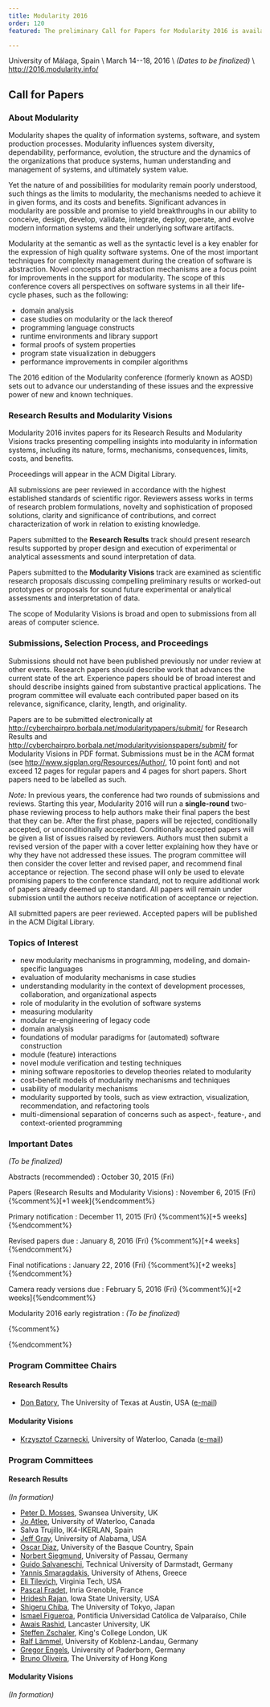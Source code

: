 ```yaml
---
title: Modularity 2016
order: 120
featured: The preliminary Call for Papers for Modularity 2016 is available

---
```


University of Málaga, Spain \\
March 14--18, 2016 \\
_(Dates to be finalized)_ \\
<http://2016.modularity.info/>


Call for Papers
----------------

### About Modularity

Modularity shapes the quality of information systems, software, and system
production processes. Modularity influences system diversity, dependability,
performance, evolution, the structure and the dynamics of the organizations
that produce systems, human understanding and management of systems, and
ultimately system value.

Yet the nature of and possibilities for modularity remain poorly understood,
such things as the limits to modularity, the mechanisms needed to achieve it in
given forms, and its costs and benefits. Significant advances in modularity are
possible and promise to yield breakthroughs in our ability to conceive, design,
develop, validate, integrate, deploy, operate, and evolve modern information
systems and their underlying software artifacts.

Modularity at the semantic as well as the syntactic level is a key enabler for
the expression of high quality software systems. One of the most important
techniques for complexity management during the creation of software is
abstraction. Novel concepts and abstraction mechanisms are a focus point for
improvements in the support for modularity. The scope of this conference covers
all perspectives on software systems in all their life-cycle phases, such as
the following:

 * domain analysis
 * case studies on modularity or the lack thereof
 * programming language constructs
 * runtime environments and library support
 * formal proofs of system properties
 * program state visualization in debuggers
 * performance improvements in compiler algorithms

The 2016 edition of the Modularity conference (formerly known as AOSD) sets out
to advance our understanding of these issues and the expressive power of new
and known techniques.


### Research Results and Modularity Visions

Modularity 2016 invites papers for its Research Results and Modularity Visions
tracks presenting compelling insights into modularity in information systems,
including its nature, forms, mechanisms, consequences, limits, costs, and
benefits.

Proceedings will appear in the ACM Digital Library.

All submissions are peer reviewed in accordance with the highest established
standards of scientific rigor. Reviewers assess works in terms of research
problem formulations, novelty and sophistication of proposed solutions, clarity
and significance of contributions, and correct characterization of work in
relation to existing knowledge.

Papers submitted to the **Research Results** track should present research
results supported by proper design and execution of experimental or analytical
assessments and sound interpretation of data.

Papers submitted to the **Modularity Visions** track are examined
as scientific research proposals discussing compelling
preliminary results or worked-out prototypes or proposals for sound
future experimental or analytical assessments and interpretation
of data.
<!-- The use of worked-out prototypes to support new
ideas is strongly encouraged. -->
The scope of Modularity Visions is broad and open to submissions from all areas
of computer science.

### Submissions, Selection Process, and Proceedings

Submissions should not have been published previously nor under review at other
events. Research papers should describe work that advances the current state of
the art. Experience papers should be of broad interest and should describe
insights gained from substantive practical applications. The program committee
will evaluate each contributed paper based on its relevance, significance,
clarity, length, and originality.

Papers are to be submitted electronically at
<http://cyberchairpro.borbala.net/modularitypapers/submit/> for Research
Results and <http://cyberchairpro.borbala.net/modularityvisionspapers/submit/>
for Modularity Visions in PDF format. Submissions must be in the ACM format
(see <http://www.sigplan.org/Resources/Author/>, 10 point font) and not exceed
12 pages for regular papers and 4 pages for short papers. Short papers need to
be labelled as such.

_Note:_ In previous years, the conference had two rounds of submissions and
reviews. Starting this year, Modularity 2016 will run a **single-round** two-phase
reviewing process to help authors make their final papers the best that they
can be. After the first phase, papers will be rejected, conditionally accepted,
or unconditionally accepted. Conditionally accepted papers will be given a list
of issues raised by reviewers. Authors must then submit a revised version of
the paper with a cover letter explaining how they have or why they have not
addressed these issues. The program committee will then consider the cover letter and
revised paper, and recommend final acceptance or rejection. The second phase
will only be used to elevate promising papers to the conference standard, not
to require additional work of papers already deemed up to standard. All papers
will remain under submission until the authors receive notification of
acceptance or rejection.

All submitted papers are peer reviewed. Accepted papers will be published in
the ACM Digital Library.


### Topics of Interest

 * new modularity mechanisms in programming, modeling, and domain-specific languages
 * evaluation of modularity mechanisms in case studies
 * understanding modularity in the context of development processes, collaboration, and organizational aspects
 * role of modularity in the evolution of software systems
 * measuring modularity
 * modular re-engineering of legacy code 
 * domain analysis
 * foundations of modular paradigms for (automated) software construction
 * module (feature) interactions 
 * novel module verification and testing techniques
 * mining software repositories to develop theories related to modularity
 * cost-benefit models of modularity mechanisms and techniques
 * usability of modularity mechanisms
 * modularity supported by tools, such as view extraction, visualization, recommendation, and refactoring tools
 * multi-dimensional separation of concerns such as aspect-, feature-, and context-oriented programming

### Important Dates


_(To be finalized)_

Abstracts (recommended)
: October 30, 2015 (Fri)

Papers (Research Results and Modularity Visions)
: November 6, 2015 (Fri) {%comment%}[+1 week]{%endcomment%}

Primary notification
: December 11, 2015 (Fri) {%comment%}[+5 weeks]{%endcomment%}

Revised papers due
: January 8, 2016 (Fri) {%comment%}[+4 weeks]{%endcomment%}

Final notifications
: January 22, 2016 (Fri) {%comment%}[+2 weeks]{%endcomment%}

Camera ready versions due
: February 5, 2016 (Fri) {%comment%}[+2 weeks]{%endcomment%}

Modularity 2016 early registration
: _(To be finalized)_ 

{%comment%}
<!--??? ONE MONTH PRIOR TO CONFERENCE ??? -->
{%endcomment%}

### Program Committee Chairs

#### Research Results

 * [Don Batory](http://www.cs.utexas.edu/~dsb/), The University of Texas at Austin, USA
([e-mail](mailto:batory@cs.utexas.edu))

#### Modularity Visions

 * [Krzysztof Czarnecki](http://gsd.uwaterloo.ca/kczarnec/), University of Waterloo, Canada
([e-mail](mailto:kczarnec@gsd.uwaterloo.ca))



### Program Committees

#### Research Results

_(In formation)_

 * [Peter D. Mosses](http://www.cs.swansea.ac.uk/%7Ecspdm/), Swansea University, UK
 * [Jo Atlee](https://cs.uwaterloo.ca/%7Ejmatlee/), University of Waterloo, Canada
 * Salva Trujillo, IK4-IKERLAN, Spain
 * [Jeff Gray](http://gray.cs.ua.edu), University of Alabama, USA
 * [Oscar Diaz](http://www.onekin.org/content/oscar-diaz), University of the Basque Country, Spain
 * [Norbert Siegmund](http://www.infosun.fim.uni-passau.de/spl/people-nsiegmund.php), University of Passau, Germany
 * [Guido Salvaneschi](http://www.guidosalvaneschi.com), Technical University of Darmstadt, Germany
 * [Yannis Smaragdakis](http://smaragd.org), University of Athens, Greece
 * [Eli Tilevich](http://people.cs.vt.edu/%7Etilevich/), Virginia Tech, USA
 * [Pascal Fradet](http://www.inrialpes.fr/pop-art/people/fradet), Inria Grenoble, France
 * [Hridesh Rajan](http://www.cs.iastate.edu/%7Ehridesh/), Iowa State University, USA
 * [Shigeru Chiba](http://www.csg.ci.i.u-tokyo.ac.jp/%7Echiba/), The University of Tokyo, Japan
 * [Ismael Figueroa](http://www.inf.ucv.cl/%7Eifigueroa), Pontificia Universidad Católica de Valparaíso, Chile
 * [Awais Rashid](http://www.research.lancs.ac.uk/portal/en/people/awais-rashid), Lancaster University, UK
 * [Steffen Zschaler](http://www.steffen-zschaler.de/), King's College London, UK
 * [Ralf Lämmel](http://softlang.wikidot.com/rlaemmel:home), University of Koblenz-Landau, Germany
 * [Gregor Engels](http://www.upb.de/cs/engels.html), University of Paderborn, Germany
 * [Bruno Oliveira](http://i.cs.hku.hk/%7Ebruno/), The University of Hong Kong

#### Modularity Visions

_(In formation)_

